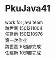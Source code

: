 # PkuJava41
work for java team <br>
魏世嘉 1501211004  <br>
任建新 1501210976  <br>
第一次作业   <br>
魏世嘉  10道都完成  <br>
任建新  10道都完成  <br>

